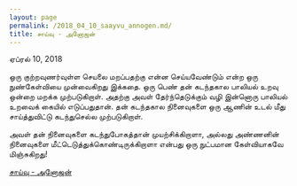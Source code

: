 ```yaml
---
layout: page
permalink: /2018_04_10_saayvu_annogen.md/
title: சாய்வு - அனோஜன்
---
```

ஏப்ரல் 10, 2018

ஒரு குற்றவுணர்வுள்ள செயலை மறப்பதற்கு என்ன செய்யவேண்டும் என்ற ஒரு நுண்கேள்வியை முன்வைகிறது இக்கதை. ஒரு பெண் தன் கடந்தகால பாலியல் உறவு ஒன்றை மறக்க முற்படுகிறாள். அதற்கு அவள் தேர்ந்தெடுக்கும் வழி இன்னொரு பாலியல் உறவைக் கையில் எடுப்பதுதான். தன் கடந்தகால நினைவுகளை ஒரு ஆணின் உடல் மீது சாய்த்துவிட்டு கடந்துசெல்ல முற்படுகிறாள்.

அவள் தன் நினைவுகளை கடந்துபோகத்தான் முயற்சிக்கிறாளா, அல்லது அண்ணனின் நினைவுகளை மீட்டெடுத்துக்கொண்டிருக்கிறாளா என்பது ஒரு நுட்பமான கேள்வியாகவே மிஞ்சுகிறது!

[சாய்வு - அனோஜன்](http://www.annogenonline.com/2018/04/10/saaivu/)
